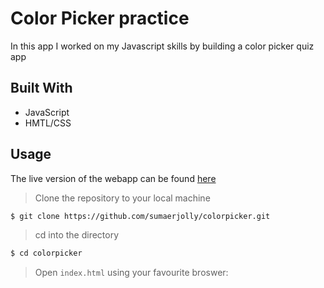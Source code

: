 # Color Picker practice

In this app I worked on my Javascript skills by building a color picker quiz app 

## Built With

- JavaScript
- HMTL/CSS

## Usage

The live version of the webapp can be found [here](https://sumaerjolly.github.io/colorpicker/)

> Clone the repository to your local machine

```sh
$ git clone https://github.com/sumaerjolly/colorpicker.git
```

> cd into the directory

```sh
$ cd colorpicker
```

> Open `index.html` using your favourite broswer: 
